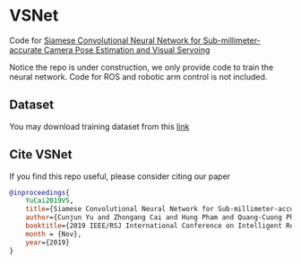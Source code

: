 # VSNet
Code for [Siamese Convolutional Neural Network for Sub-millimeter-accurate Camera Pose Estimation and Visual Servoing](https://arxiv.org/pdf/1903.04713.pdf)

Notice the repo is under construction, we only provide code to train the neural network. Code for ROS and robotic arm control is not included. 

## Dataset

You may download training dataset from this [link](https://drive.google.com/file/d/1e3rykUUJltm5y-H3AF_lm-JMXOoiVgsh/view?usp=sharing)

## Cite VSNet

If you find this repo useful, please consider citing our paper
```bibtex
@inproceedings{
    YuCai2019VS,
    title={Siamese Convolutional Neural Network for Sub-millimeter-accurate Camera Pose Estimation and Visual Servoing},
    author={Cunjun Yu and Zhongang Cai and Hung Pham and Quang-Cuong Pham},
    booktitle={2019 IEEE/RSJ International Conference on Intelligent Robots and Systems (IROS)},
    month = {Nov},
    year={2019}
}
```




